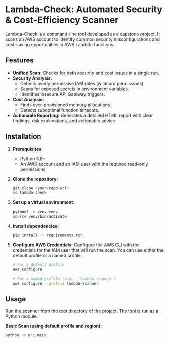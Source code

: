 # Lambda-Check: Automated Security & Cost-Efficiency Scanner

Lambda-Check is a command-line tool developed as a capstone project. It scans an AWS account to identify common security misconfigurations and cost-saving opportunities in AWS Lambda functions.

## Features

- **Unified Scan:** Checks for both security and cost issues in a single run.
- **Security Analysis:**
  - Detects overly permissive IAM roles (wildcard permissions).
  - Scans for exposed secrets in environment variables.
  - Identifies insecure API Gateway triggers.
- **Cost Analysis:**
  - Finds over-provisioned memory allocations.
  - Detects suboptimal function timeouts.
- **Actionable Reporting:** Generates a detailed HTML report with clear findings, risk explanations, and actionable advice.

## Installation

1.  **Prerequisites:**
    - Python 3.8+
    - An AWS account and an IAM user with the required read-only permissions.

2.  **Clone the repository:**
    ```bash
    git clone <your-repo-url>
    cd lambda-check
    ```

3.  **Set up a virtual environment:**
    ```bash
    python3 -m venv venv
    source venv/bin/activate
    ```

4.  **Install dependencies:**
    ```bash
    pip install -r requirements.txt
    ```

5.  **Configure AWS Credentials:**
    Configure the AWS CLI with the credentials for the IAM user that will run the scan. You can use either the default profile or a named profile.
    ```bash
    # For a default profile
    aws configure

    # For a named profile (e.g., 'lambda-scanner')
    aws configure --profile lambda-scanner
    ```

## Usage

Run the scanner from the root directory of the project. The tool is run as a Python module.

**Basic Scan (using default profile and region):**
```bash
python -m src.main